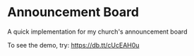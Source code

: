 Announcement Board
=================

A quick implementation for my church's announcement board

To see the demo, try: 
https://db.tt/cUcEAH0u
